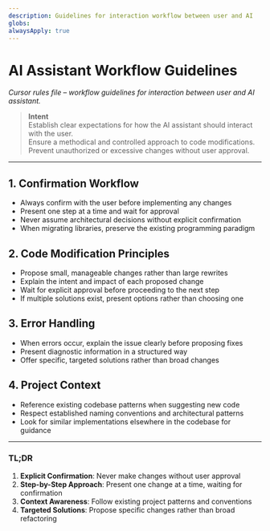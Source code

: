 ```yaml
---
description: Guidelines for interaction workflow between user and AI
globs: 
alwaysApply: true
---
```


# AI Assistant Workflow Guidelines

*Cursor rules file – workflow guidelines for interaction between user and AI assistant.*

> **Intent**  
> Establish clear expectations for how the AI assistant should interact with the user.  
> Ensure a methodical and controlled approach to code modifications.  
> Prevent unauthorized or excessive changes without user approval.

---

## 1. Confirmation Workflow

- Always confirm with the user before implementing any changes
- Present one step at a time and wait for approval
- Never assume architectural decisions without explicit confirmation
- When migrating libraries, preserve the existing programming paradigm

## 2. Code Modification Principles

- Propose small, manageable changes rather than large rewrites
- Explain the intent and impact of each proposed change
- Wait for explicit approval before proceeding to the next step
- If multiple solutions exist, present options rather than choosing one

## 3. Error Handling

- When errors occur, explain the issue clearly before proposing fixes
- Present diagnostic information in a structured way
- Offer specific, targeted solutions rather than broad changes

## 4. Project Context

- Reference existing codebase patterns when suggesting new code
- Respect established naming conventions and architectural patterns
- Look for similar implementations elsewhere in the codebase for guidance

---

### TL;DR

1. **Explicit Confirmation**: Never make changes without user approval
2. **Step-by-Step Approach**: Present one change at a time, waiting for confirmation
3. **Context Awareness**: Follow existing project patterns and conventions
4. **Targeted Solutions**: Propose specific changes rather than broad refactoring 